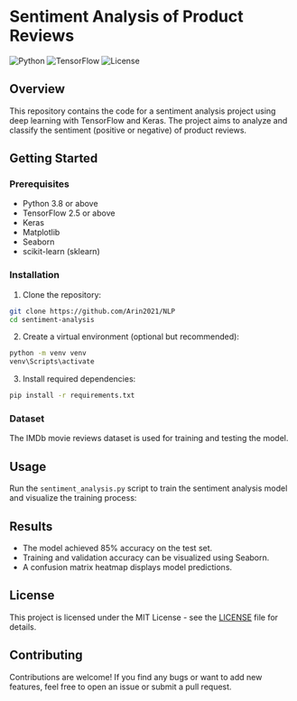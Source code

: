 # Sentiment Analysis of Product Reviews

![Python](https://img.shields.io/badge/python-3.8%2B-blue.svg)
![TensorFlow](https://img.shields.io/badge/tensorflow-2.5%2B-orange.svg)
![License](https://img.shields.io/badge/license-MIT-green.svg)

## Overview

This repository contains the code for a sentiment analysis project using deep learning with TensorFlow and Keras. The project aims to analyze and classify the sentiment (positive or negative) of product reviews.

## Getting Started

### Prerequisites

- Python 3.8 or above
- TensorFlow 2.5 or above
- Keras
- Matplotlib
- Seaborn
- scikit-learn (sklearn)

### Installation

1. Clone the repository:

```bash
git clone https://github.com/Arin2021/NLP
cd sentiment-analysis
```

2. Create a virtual environment (optional but recommended):
```bash
python -m venv venv
venv\Scripts\activate
```


3. Install required dependencies:

```bash
pip install -r requirements.txt
```


### Dataset

The IMDb movie reviews dataset is used for training and testing the model.

## Usage

Run the `sentiment_analysis.py` script to train the sentiment analysis model and visualize the training process:


## Results

- The model achieved 85% accuracy on the test set.
- Training and validation accuracy can be visualized using Seaborn.
- A confusion matrix heatmap displays model predictions.

## License

This project is licensed under the MIT License - see the [LICENSE](LICENSE) file for details.

## Contributing

Contributions are welcome! If you find any bugs or want to add new features, feel free to open an issue or submit a pull request.

